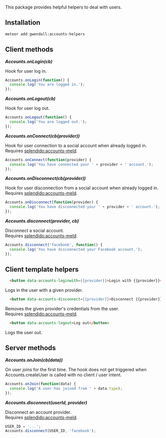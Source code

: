 This package provides helpful helpers to deal with users.

Installation
------------

``` sh
meteor add gwendall:accounts-helpers
```

## Client methods  

***Accounts.onLogin(cb)***  

Hook for user log in.  
```javascript
Accounts.onLogin(function() {
  console.log('You are logged in.');
});
```

***Accounts.onLogout(cb)***  

Hook for user log out.  
```javascript
Accounts.onLogout(function() {
  console.log('You are logged out.');
});
```

***Accounts.onConnect(cb(provider))***  

Hook for user connection to a social account when already logged in.  
Requires [splendido:accounts-meld](https://github.com/splendido/meteor-accounts-meld/).  
```javascript
Accounts.onConnect(function(provider) {
  console.log('You have connected your ' + provider + ' account.');
});
```

***Accounts.onDisconnect(cb(provider))***  

Hook for user disconnection from a social account when already logged in.  
Requires [splendido:accounts-meld](https://github.com/splendido/meteor-accounts-meld/).  
```javascript
Accounts.onDisconnect(function(provider) {
  console.log('You have disconnected your ' + provider + ' account.');
});
```

***Accounts.disconnect(provider, cb)***  

Disconnect a social account.  
Requires [splendido:accounts-meld](https://github.com/splendido/meteor-accounts-meld/).  
```javascript
Accounts.disconnect('facebook', function() {
  console.log('You have disconnected your Facebook account.');
});
```

## Client template helpers  

```html
  <button data-accounts-loginwith={{provider}}>Login with {{provider}}</button>
```
Logs in the user with a given provider.  

```html
  <button data-accounts-disconnect={{provider}}>Disconnect {{provider}}</button>
```
Removes the given provider's credentials from the user.  
Requires [splendido:accounts-meld](https://github.com/splendido/meteor-accounts-meld/).  

```html
  <button data-accounts-logout>Log out</button>
```
Logs the user out.

## Server methods  

***Accounts.onJoin(cb(data))***  

On user joins for the first time. The hook does not get triggered when Accounts.createUser is called with no client / user intent.
```javascript
Accounts.onJoin(function(data) {
  console.log('A user has joined from ' + data.type);
});
```

***Accounts.disconnect(userId, provider)***  

Disconnect an account provider.  
Requires [splendido:accounts-meld](https://github.com/splendido/meteor-accounts-meld/).  
```javascript
USER_ID = '...';
Accounts.disconnect(USER_ID, 'facebook');
```
